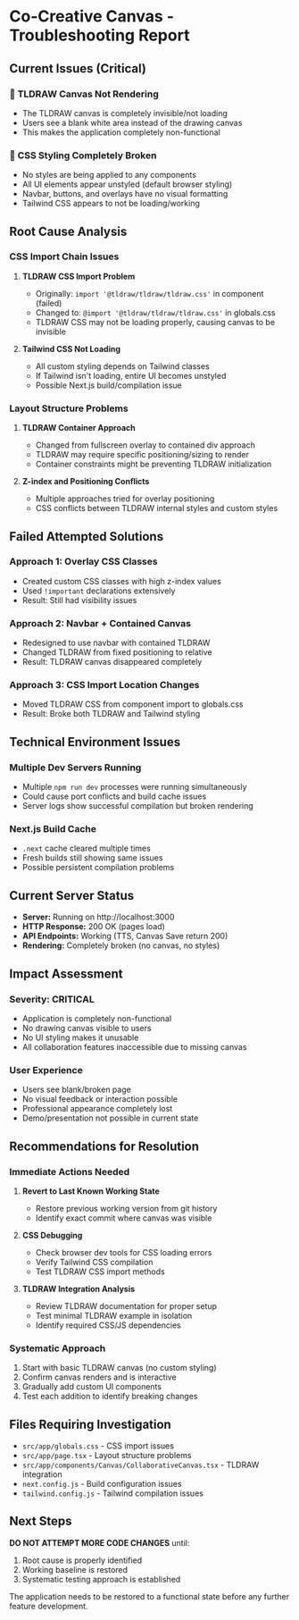# Co-Creative Canvas - Troubleshooting Report

## Current Issues (Critical)

### 🚨 **TLDRAW Canvas Not Rendering**
- The TLDRAW canvas is completely invisible/not loading
- Users see a blank white area instead of the drawing canvas
- This makes the application completely non-functional

### 🎨 **CSS Styling Completely Broken**
- No styles are being applied to any components
- All UI elements appear unstyled (default browser styling)
- Navbar, buttons, and overlays have no visual formatting
- Tailwind CSS appears to not be loading/working

## Root Cause Analysis

### **CSS Import Chain Issues**
1. **TLDRAW CSS Import Problem**
   - Originally: `import '@tldraw/tldraw/tldraw.css'` in component (failed)
   - Changed to: `@import '@tldraw/tldraw/tldraw.css'` in globals.css
   - TLDRAW CSS may not be loading properly, causing canvas to be invisible

2. **Tailwind CSS Not Loading**
   - All custom styling depends on Tailwind classes
   - If Tailwind isn't loading, entire UI becomes unstyled
   - Possible Next.js build/compilation issue

### **Layout Structure Problems**
1. **TLDRAW Container Approach**
   - Changed from fullscreen overlay to contained div approach
   - TLDRAW may require specific positioning/sizing to render
   - Container constraints might be preventing TLDRAW initialization

2. **Z-index and Positioning Conflicts**
   - Multiple approaches tried for overlay positioning
   - CSS conflicts between TLDRAW internal styles and custom styles

## Failed Attempted Solutions

### **Approach 1: Overlay CSS Classes**
- Created custom CSS classes with high z-index values
- Used `!important` declarations extensively
- Result: Still had visibility issues

### **Approach 2: Navbar + Contained Canvas**
- Redesigned to use navbar with contained TLDRAW
- Changed TLDRAW from fixed positioning to relative
- Result: TLDRAW canvas disappeared completely

### **Approach 3: CSS Import Location Changes**
- Moved TLDRAW CSS from component import to globals.css
- Result: Broke both TLDRAW and Tailwind styling

## Technical Environment Issues

### **Multiple Dev Servers Running**
- Multiple `npm run dev` processes were running simultaneously
- Could cause port conflicts and build cache issues
- Server logs show successful compilation but broken rendering

### **Next.js Build Cache**
- `.next` cache cleared multiple times
- Fresh builds still showing same issues
- Possible persistent compilation problems

## Current Server Status
- **Server:** Running on http://localhost:3000
- **HTTP Response:** 200 OK (pages load)
- **API Endpoints:** Working (TTS, Canvas Save return 200)
- **Rendering:** Completely broken (no canvas, no styles)

## Impact Assessment

### **Severity: CRITICAL**
- Application is completely non-functional
- No drawing canvas visible to users
- No UI styling makes it unusable
- All collaboration features inaccessible due to missing canvas

### **User Experience**
- Users see blank/broken page
- No visual feedback or interaction possible
- Professional appearance completely lost
- Demo/presentation not possible in current state

## Recommendations for Resolution

### **Immediate Actions Needed**
1. **Revert to Last Known Working State**
   - Restore previous working version from git history
   - Identify exact commit where canvas was visible

2. **CSS Debugging**
   - Check browser dev tools for CSS loading errors
   - Verify Tailwind CSS compilation
   - Test TLDRAW CSS import methods

3. **TLDRAW Integration Analysis**
   - Review TLDRAW documentation for proper setup
   - Test minimal TLDRAW example in isolation
   - Identify required CSS/JS dependencies

### **Systematic Approach**
1. Start with basic TLDRAW canvas (no custom styling)
2. Confirm canvas renders and is interactive
3. Gradually add custom UI components
4. Test each addition to identify breaking changes

## Files Requiring Investigation
- `src/app/globals.css` - CSS import issues
- `src/app/page.tsx` - Layout structure problems
- `src/app/components/Canvas/CollaborativeCanvas.tsx` - TLDRAW integration
- `next.config.js` - Build configuration issues
- `tailwind.config.js` - Tailwind compilation issues

## Next Steps
**DO NOT ATTEMPT MORE CODE CHANGES** until:
1. Root cause is properly identified
2. Working baseline is restored
3. Systematic testing approach is established

The application needs to be restored to a functional state before any further feature development.